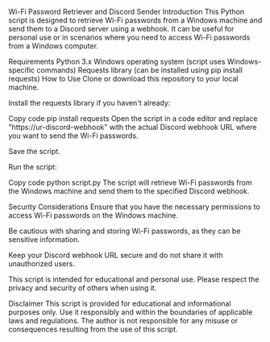 Wi-Fi Password Retriever and Discord Sender
Introduction
This Python script is designed to retrieve Wi-Fi passwords from a Windows machine and send them to a Discord server using a webhook. It can be useful for personal use or in scenarios where you need to access Wi-Fi passwords from a Windows computer.

Requirements
Python 3.x
Windows operating system (script uses Windows-specific commands)
Requests library (can be installed using pip install requests)
How to Use
Clone or download this repository to your local machine.

Install the requests library if you haven't already:

Copy code
pip install requests
Open the script in a code editor and replace "https://ur-discord-webhook" with the actual Discord webhook URL where you want to send the Wi-Fi passwords.

Save the script.

Run the script:

Copy code
python script.py
The script will retrieve Wi-Fi passwords from the Windows machine and send them to the specified Discord webhook.

Security Considerations
Ensure that you have the necessary permissions to access Wi-Fi passwords on the Windows machine.

Be cautious with sharing and storing Wi-Fi passwords, as they can be sensitive information.

Keep your Discord webhook URL secure and do not share it with unauthorized users.

This script is intended for educational and personal use. Please respect the privacy and security of others when using it.

Disclaimer
This script is provided for educational and informational purposes only. Use it responsibly and within the boundaries of applicable laws and regulations. The author is not responsible for any misuse or consequences resulting from the use of this script.
